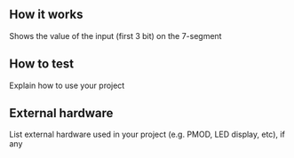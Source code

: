 <!---

This file is used to generate your project datasheet. Please fill in the information below and delete any unused
sections.

You can also include images in this folder and reference them in the markdown. Each image must be less than
512 kb in size, and the combined size of all images must be less than 1 MB.
-->

## How it works

Shows the value of the input (first 3 bit) on the 7-segment

## How to test

Explain how to use your project

## External hardware

List external hardware used in your project (e.g. PMOD, LED display, etc), if any
